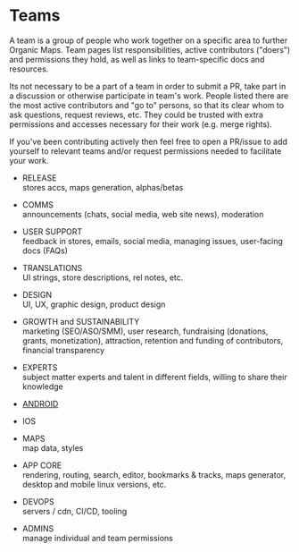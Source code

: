 # Teams

A team is a group of people who work together on a specific area to further Organic Maps.
Team pages list responsibilities, active contributors ("doers") and permissions they hold, as well as links to team-specific docs and resources.

Its not necessary to be a part of a team in order to submit a PR, take part in a discussion or otherwise participate in team's work.
People listed there are the most active contributors and "go to" persons, so that its clear whom to ask questions, request reviews, etc.
They could be trusted with extra permissions and accesses necessary for their work (e.g. merge rights).

If you've been contributing actively then feel free to open a PR/issue to add yourself to relevant teams and/or request permissions needed to facilitate your work.

- RELEASE
<br>stores accs, maps generation, alphas/betas

- COMMS
<br>announcements (chats, social media, web site news), moderation

- USER SUPPORT
<br>feedback in stores, emails, social media, managing issues, user-facing docs (FAQs)

- TRANSLATIONS
<br>UI strings, store descriptions, rel notes, etc.

- DESIGN
<br>UI, UX, graphic design, product design

- GROWTH and SUSTAINABILITY
<br>marketing (SEO/ASO/SMM), user research, fundraising (donations, grants, monetization), attraction, retention and funding of contributors, financial transparency

- EXPERTS
<br>subject matter experts and talent in different fields, willing to share their knowledge

- [ANDROID](ANDROID_TEAM.md)

- IOS

- MAPS
<br>map data, styles

- APP CORE
<br>rendering, routing, search, editor, bookmarks & tracks, maps generator, desktop and mobile linux versions, etc.

- DEVOPS
<br>servers / cdn, CI/CD, tooling

- ADMINS
<br>manage individual and team permissions
